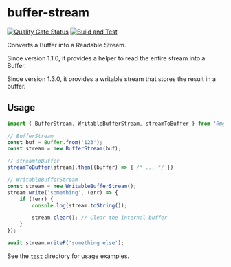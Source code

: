 # buffer-stream

[![Quality Gate Status](https://sonarcloud.io/api/project_badges/measure?project=myrotvorets_buffer-stream&metric=alert_status)](https://sonarcloud.io/dashboard?id=myrotvorets_buffer-stream)
[![Build and Test](https://github.com/myrotvorets/buffer-stream/actions/workflows/build.yml/badge.svg)](https://github.com/myrotvorets/buffer-stream/actions/workflows/build.yml)

Converts a Buffer into a Readable Stream.

Since version 1.1.0, it provides a helper to read the entire stream into a Buffer.

Since version 1.3.0, it provides a writable stream that stores the result in a buffer.

## Usage

```js
import { BufferStream, WritableBufferStream, streamToBuffer } from '@myrotvorets/buffer-stream';

// BufferStream
const buf = Buffer.from('123');
const stream = new BufferStream(buf);

// streamToBuffer
streamToBuffer(stream).then((buffer) => { /* ... */ })

// WritableBufferStream
const stream = new WritableBufferStream();
stream.write('something', (err) => {
    if (!err) {
        console.log(stream.toString());

        stream.clear(); // Clear the internal buffer
    }
});

await stream.writeP('something else');
```

See the [`test`](test) directory for usage examples.
